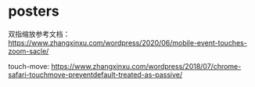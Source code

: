 # posters

双指缩放参考文档：https://www.zhangxinxu.com/wordpress/2020/06/mobile-event-touches-zoom-sacle/

touch-move:  https://www.zhangxinxu.com/wordpress/2018/07/chrome-safari-touchmove-preventdefault-treated-as-passive/
